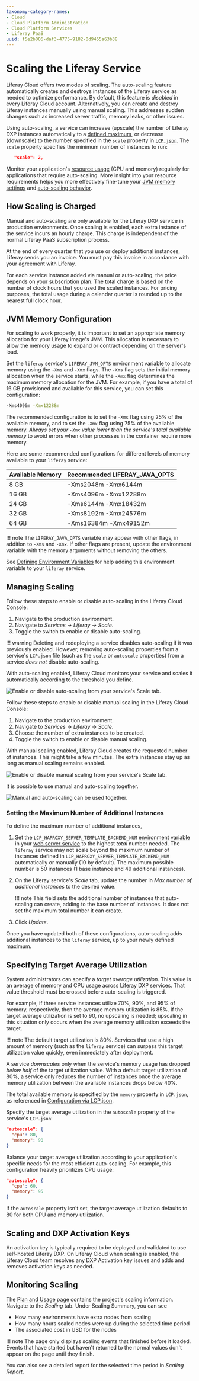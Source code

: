 ```yaml
---
taxonomy-category-names:
- Cloud
- Cloud Platform Administration
- Cloud Platform Services
- Liferay PaaS
uuid: f5e2b006-daf3-4775-9182-0d9455a63b38
---
```

# Scaling the Liferay Service

Liferay Cloud offers two modes of scaling. The auto-scaling feature automatically creates and destroys instances of the Liferay service as needed to optimize performance. By default, this feature is *disabled* in every Liferay Cloud account. Alternatively, you can create and destroy Liferay instances manually using manual scaling. This addresses sudden changes such as increased server traffic, memory leaks, or other issues.

Using auto-scaling, a service can increase (upscale) the number of Liferay DXP instances automatically to a [defined maximum](#setting-the-maximum-number-of-additional-instances), or decrease (downscale) to the number specified in the `scale` property in [`LCP.json`](../reference/configuration-via-lcp-json.md). The `scale` property specifies the minimum number of instances to run:

```json
   "scale": 2,
```

Monitor your application's [resource usage](./quotas-and-resource-usage.md) (CPU and memory) regularly for applications that require auto-scaling. More insight into your resource requirements helps you more effectively fine-tune your [JVM memory settings](#jvm-memory-configuration) and [auto-scaling behavior](#specifying-target-average-utilization).

## How Scaling is Charged

Manual and auto-scaling are only available for the Liferay DXP service in production environments. Once scaling is enabled, each extra instance of the service incurs an hourly charge. This charge is independent of the normal Liferay PaaS subscription process.

At the end of every quarter that you use or deploy additional instances, Liferay sends you an invoice. You must pay this invoice in accordance with your agreement with Liferay.

For each service instance added via manual or auto-scaling, the price depends on your subscription plan. The total charge is based on the number of clock hours that you used the scaled instances. For pricing purposes, the total usage during a calendar quarter is rounded up to the nearest full clock hour.

## JVM Memory Configuration

For scaling to work properly, it is important to set an appropriate memory allocation for your Liferay image's JVM. This allocation is necessary to allow the memory usage to expand or contract depending on the server's load.

Set the `liferay` service's `LIFERAY_JVM_OPTS` environment variable to allocate memory using the `-Xms` and `-Xmx` flags. The `-Xms` flag sets the initial memory allocation when the service starts, while the `-Xmx` flag determines the maximum memory allocation for the JVM. For example, if you have a total of 16 GB provisioned and available for this service, you can set this configuration:

```bash
-Xms4096m -Xmx12288m
```

The recommended configuration is to set the `-Xms` flag using 25% of the available memory, and to set the `-Xmx` flag using 75% of the available memory. *Always set your `-Xmx` value lower than the service's total available memory* to avoid errors when other processes in the container require more memory.

Here are some recommended configurations for different levels of memory available to your `liferay` service:

| **Available Memory** | **Recommended LIFERAY_JAVA_OPTS** |
| :------------------- | :-------------------------------- |
| 8 GB                 | -Xms2048m -Xmx6144m               |
| 16 GB                | -Xms4096m -Xmx12288m              |
| 24 GB                | -Xms6144m -Xmx18432m              |
| 32 GB                | -Xms8192m -Xmx24576m              |
| 64 GB                | -Xms16384m -Xmx49152m             |

!!! note
    The `LIFERAY_JAVA_OPTS` variable may appear with other flags, in addition to `-Xms` and `-Xmx`. If other flags are present, update the environment variable with the memory arguments without removing the others.

See [Defining Environment Variables](../reference/defining-environment-variables.md) for help adding this environment variable to your `liferay` service.

## Managing Scaling

Follow these steps to enable or disable auto-scaling in the Liferay Cloud Console:

1. Navigate to the production environment.
1. Navigate to *Services* &rarr; *Liferay* &rarr; *Scale*.
1. Toggle the switch to enable or disable auto-scaling.

!!! warning
    Deleting and redeploying a service disables auto-scaling if it was previously enabled. However, removing auto-scaling properties from a service's `LCP.json` file (such as the `scale` or `autoscale` properties) from a service *does not* disable auto-scaling.

With auto-scaling enabled, Liferay Cloud monitors your service and scales it automatically according to the threshold you define.

![Enable or disable auto-scaling from your service's Scale tab.](./scaling-the-liferay-service/images/01.png)

Follow these steps to enable or disable manual scaling in the Liferay Cloud Console:

1. Navigate to the production environment.
1. Navigate to *Services* &rarr; *Liferay* &rarr; *Scale*.
1. Choose the number of extra instances to be created.
1. Toggle the switch to enable or disable manual scaling.

With manual scaling enabled, Liferay Cloud creates the requested number of instances. This might take a few minutes. The extra instances stay up as long as manual scaling remains enabled.

![Enable or disable manual scaling from your service's Scale tab.](./scaling-the-liferay-service/images/02.png)

It is possible to use manual and auto-scaling together.

![Manual and auto-scaling can be used together.](./scaling-the-liferay-service/images/03.png)

### Setting the Maximum Number of Additional Instances

To define the maximum number of additional instances,

1. Set the `LCP_HAPROXY_SERVER_TEMPLATE_BACKEND_NUM` [environment variable](../reference/defining-environment-variables.md) in your [web server service](../platform-services/web-server-service.md) to the highest *total* number needed. The `liferay` service may not scale beyond the maximum number of instances defined in `LCP_HAPROXY_SERVER_TEMPLATE_BACKEND_NUM` automatically or manually (10 by default). The maximum possible number is 50 instances (1 base instance and 49 additional instances).

1. On the Liferay service's *Scale* tab, update the number in *Max number of additional instances* to the desired value.

   !!! note
       This field sets the additional number of instances that auto-scaling can create, adding to the base number of instances. It does not set the maximum total number it can create.

1. Click *Update*.

Once you have updated both of these configurations, auto-scaling adds additional instances to the `liferay` service, up to your newly defined maximum.

## Specifying Target Average Utilization

System administrators can specify a *target average utilization*. This value is an average of memory and CPU usage across Liferay DXP services. That value threshold must be crossed before auto-scaling is triggered.

For example, if three service instances utilize 70%, 90%, and 95% of memory, respectively, then the average memory utilization is 85%. If the target average utilization is set to 90, no upscaling is needed; upscaling in this situation only occurs when the average memory utilization exceeds the target.

!!! note
    The default target utilization is 80%. Services that use a high amount of memory (such as the `liferay` service) can surpass this target utilization value quickly, even immediately after deployment.

A service *downscales* only when the service's memory usage has dropped *below half* of the target utilization value. With a default target utilization of 80%, a service only reduces the number of instances once the average memory utilization between the available instances drops below 40%.

The total available memory is specified by the `memory` property in `LCP.json`, as referenced in [Configuration via LCP.json](../reference/configuration-via-lcp-json.md).

Specify the target average utilization in the `autoscale` property of the service's `LCP.json`:

```json
"autoscale": {
  "cpu": 80,
  "memory": 90
}
```

Balance your target average utilization according to your application's specific needs for the most efficient auto-scaling. For example, this configuration heavily prioritizes CPU usage:

```json
"autoscale": {
  "cpu": 60,
  "memory": 95
}
```

If the `autoscale` property isn't set, the target average utilization defaults to 80 for both CPU and memory utilization.

## Scaling and DXP Activation Keys

An activation key is typically required to be deployed and validated to use self-hosted Liferay DXP. On Liferay Cloud when scaling is enabled, the Liferay Cloud team resolves any DXP Activation key issues and adds and removes activation keys as needed.

## Monitoring Scaling

The [Plan and Usage page](./quotas-and-resource-usage.md) contains the project's scaling information. Navigate to the *Scaling* tab. Under Scaling Summary, you can see

- How many environments have extra nodes from scaling
- How many hours scaled nodes were up during the selected time period
- The associated cost in USD for the nodes

!!! note
    The page only displays scaling events that finished before it loaded. Events that have started but haven't returned to the normal values don't appear on the page until they finish.

You can also see a detailed report for the selected time period in *Scaling Report*.